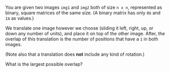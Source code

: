 You are given two images `img1` and `img2` both of size `n x n`, represented as binary, square matrices of the same size. (A binary matrix has only `0`s and `1`s as values.)

We translate one image however we choose (sliding it left, right, up, or down any number of units), and place it on top of the other image.  After, the overlap of this translation is the number of positions that have a `1` in both images.

(Note also that a translation does **not** include any kind of rotation.)

What is the largest possible overlap?